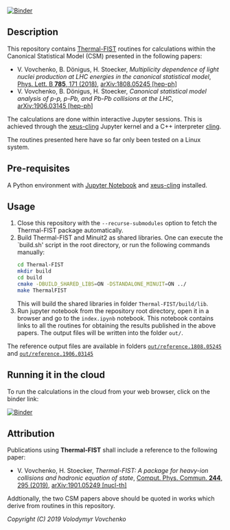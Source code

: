 [![Binder](https://mybinder.org/badge_logo.svg)](https://mybinder.org/v2/gh/vlvovch/CSM/master?filepath=index.ipynb)

## Description

This repository contains [Thermal-FIST](https://github.com/vlvovch/Thermal-FIST) routines for calculations within the Canonical Statistical Model (CSM) presented in the following papers:
- V. Vovchenko, B. Dönigus, H. Stoecker, *Multiplicity dependence of light nuclei production at LHC energies in the canonical statistical model*, [Phys. Lett. B **785**, 171 (2018)](https://doi.org/10.1016/j.physletb.2018.08.041), [arXiv:1808.05245 [hep-ph]](https://arxiv.org/abs/1808.05245)
- V. Vovchenko, B. Dönigus, H. Stoecker, *Canonical statistical model analysis of p-p, p-Pb, and Pb-Pb collisions at the LHC*, [arXiv:1906.03145 [hep-ph]](https://arxiv.org/abs/1906.03145)

The calculations are done within interactive Jupyter sessions.
This is achieved through the [xeus-cling](https://github.com/QuantStack/xeus-cling) Jupyter kernel and a C++ interpreter [cling](https://github.com/root-project/cling).

The routines presented here have so far only been tested on a Linux system.


## Pre-requisites

A Python environment with [Jupyter Notebook](https://jupyter.org/) and [xeus-cling](https://github.com/QuantStack/xeus-cling) installed.

## Usage

1. Close this repository with the `--recurse-submodules` option to fetch the Thermal-FIST package automatically.
2. Build Thermal-FIST and Minuit2 as shared libraries. One can execute the `build.sh' script in the root directory, or run the following commands manually:
    ```bash
    cd Thermal-FIST
    mkdir build
    cd build
    cmake -DBUILD_SHARED_LIBS=ON -DSTANDALONE_MINUIT=ON ../
    make ThermalFIST
    ```
    This will build the shared libraries in folder `Thermal-FIST/build/lib`.
 3. Run jupyter notebook from the repository root directory, open it in a browser and go to the `index.ipynb` notebook. This notebook contains links to all the routines for obtaining the results published in the above papers. The output files will be written into the folder `out/`.

The reference output files are available in folders [`out/reference.1808.05245`](out/reference.1808.05245) and [`out/reference.1906.03145`](out/reference.1906.03145)

## Running it in the cloud

To run the calculations in the cloud from your web browser, click on the binder
link:

[![Binder](https://mybinder.org/static/logo.svg)](https://mybinder.org/v2/gh/vlvovch/CSM/master?filepath=index.ipynb)

## Attribution
Publications using **Thermal-FIST** shall include a reference to the following paper:

- V. Vovchenko, H. Stoecker, *Thermal-FIST: A package for heavy-ion collisions and hadronic equation of state*, [Comput. Phys. Commun. **244**, 295 (2019)](https://doi.org/10.1016/j.cpc.2019.06.024), [arXiv:1901.05249 [nucl-th]](https://arxiv.org/abs/1901.05249)

Addtionally, the two CSM papers above should be quoted in works which derive from routines in this repository.

*Copyright (C) 2019 Volodymyr Vovchenko*
